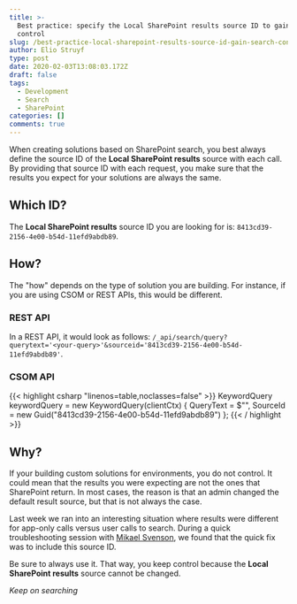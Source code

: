 ```yaml
---
title: >-
  Best practice: specify the Local SharePoint results source ID to gain search
  control
slug: /best-practice-local-sharepoint-results-source-id-gain-search-control/
author: Elio Struyf
type: post
date: 2020-02-03T13:08:03.172Z
draft: false
tags:
  - Development
  - Search
  - SharePoint
categories: []
comments: true
---
```


When creating solutions based on SharePoint search, you best always define the source ID of the **Local SharePoint results** source with each call. By providing that source ID with each request, you make sure that the results you expect for your solutions are always the same.

## Which ID?

The **Local SharePoint results** source ID you are looking for is: `8413cd39-2156-4e00-b54d-11efd9abdb89`.

## How?

The "how" depends on the type of solution you are building. For instance, if you are using CSOM or REST APIs, this would be different.

### REST API

In a REST API, it would look as follows: `/_api/search/query?querytext='<your-query>'&sourceid='8413cd39-2156-4e00-b54d-11efd9abdb89'`.

### CSOM API

{{< highlight csharp "linenos=table,noclasses=false" >}}
KeywordQuery keywordQuery = new KeywordQuery(clientCtx)
{
    QueryText = $"<your-query>",
    SourceId = new Guid("8413cd39-2156-4e00-b54d-11efd9abdb89")
};
{{< / highlight >}}

## Why?

If your building custom solutions for environments, you do not control. It could mean that the results you were expecting are not the ones that SharePoint return. In most cases, the reason is that an admin changed the default result source, but that is not always the case.

Last week we ran into an interesting situation where results were different for app-only calls versus user calls to search. During a quick troubleshooting session with [Mikael Svenson](https://twitter.com/mikaelsvenson), we found that the quick fix was to include this source ID.

Be sure to always use it. That way, you keep control because the **Local SharePoint results** source cannot be changed.

*Keep on searching*
